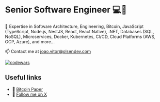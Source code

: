 
<h1>Senior Software Engineer 💻🧡</h1>

💬 Expertise in Software Architecture, Engineering, Bitcoin, JavaScript (TypeScript, Node.js, NestJS, React, React Native), .NET, Databases (SQL, NoSQL), Microservices, Docker, Kubernetes, CI/CD, Cloud Platforms (AWS, GCP, Azure), and more...

📫 Contact me at joao.vitor@olsendev.com

<a href="https://www.codewars.com/users/jolsendev" target="_blank"><img align="center" src="https://www.codewars.com/users/jolsendev/badges/large" alt="codewars" /> </a>
<h2>Useful links</h2>

- 🧡 [Bitcoin Paper](https://bitcoin.org/bitcoin.pdf)
- 🖤 [Follow me on X](https://x.com/olsendevs)


